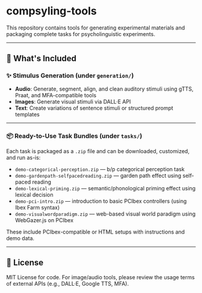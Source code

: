 # compsyling-tools

This repository contains tools for generating experimental materials and packaging complete tasks for psycholinguistic experiments.

---

## 🧪 What's Included

### ✨ Stimulus Generation (under `generation/`)
- **Audio**: Generate, segment, align, and clean auditory stimuli using gTTS, Praat, and MFA-compatible tools
- **Images**: Generate visual stimuli via DALL·E API
- **Text**: Create variations of sentence stimuli or structured prompt templates

---

### 📦 Ready-to-Use Task Bundles (under `tasks/`)

Each task is packaged as a `.zip` file and can be downloaded, customized, and run as-is:

- `demo-categorical-perception.zip` — b/p categorical perception task  
- `demo-gardenpath-selfpacedreading.zip` — garden path effect using self-paced reading  
- `demo-lexical-priming.zip` — semantic/phonological priming effect using lexical decision  
- `demo-pci-intro.zip` — introduction to basic PCIbex controllers (using Ibex Farm syntax)  
- `demo-visualwordparadigm.zip` — web-based visual world paradigm using WebGazer.js on PCIbex

These include PCIbex-compatible or HTML setups with instructions and demo data.

---

## 📄 License

MIT License for code. For image/audio tools, please review the usage terms of external APIs (e.g., DALL·E, Google TTS, MFA).
